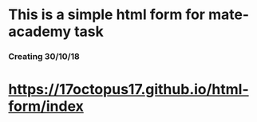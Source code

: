 # This is a simple html form for mate-academy task 
### Creating 30/10/18

# https://17octopus17.github.io/html-form/index
